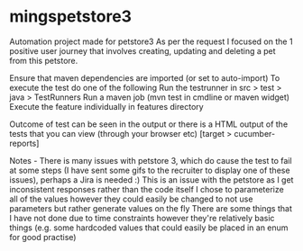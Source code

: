 # mingspetstore3
Automation project made for petstore3
As per the request I focused on the 1 positive user journey that involves creating, updating and deleting a pet from this petstore.

Ensure that maven dependencies are imported (or set to auto-import)
To execute the test do one of the following
Run the testrunner in src > test > java > TestRunners
Run a maven job (mvn test in cmdline or maven widget)
Execute the feature individually in features directory

Outcome of test can be seen in the output or there is a HTML output of the tests that you can view (through your browser etc)
[target > cucumber-reports]

Notes -
There is many issues with petstore 3, which do cause the test to fail at some steps (I have sent some gifs to the recruiter to display one of these issues), perhaps a Jira is needed :)
This is an issue with the petstore as I get inconsistent responses rather than the code itself
I chose to parameterize all of the values however they could easily be changed to not use parameters but rather generate values on the fly
There are some things that I have not done due to time constraints however they're relatively basic things (e.g. some hardcoded values that could easily be placed in an enum for good practise)
